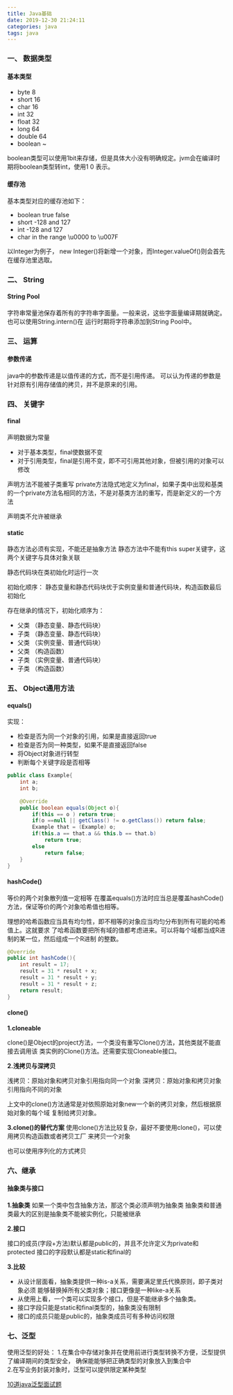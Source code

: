 ```yaml
---
title: Java基础
date: 2019-12-30 21:24:11
categories: java
tags: java
---
```


### 一、 数据类型

#### 基本类型

- byte 8
- short 16
- char 16
- int 32
- float 32
- long 64
- double 64
- boolean ~

boolean类型可以使用1bit来存储，但是具体大小没有明确规定。jvm会在编译时期将boolean类型转int，使用1 0 表示。

<!--more-->
#### 缓存池

基本类型对应的缓存池如下：

- boolean true false
- short -128 and 127
- int -128 and 127
- char in the range \u0000 to \u007F

以Integer为例子， new Integer()将新增一个对象，而Integer.valueOf()则会首先在缓存池里选取。

### 二、 String

#### String Pool

字符串常量池保存着所有的字符串字面量。一般来说，这些字面量编译期就确定。也可以使用String.intern()在
运行时期将字符串添加到String Pool中。


### 三、 运算

#### 参数传递

java中的参数传递是以值传递的方式，而不是引用传递。
可以认为传递的参数是针对原有引用存储值的拷贝，并不是原来的引用。

### 四、 关键字

#### final

声明数据为常量
- 对于基本类型，final使数据不变
- 对于引用类型，final是引用不变，即不可引用其他对象，但被引用的对象可以修改

声明方法不能被子类重写
private方法隐式地定义为final，如果子类中出现和基类的一个private方法名相同的方法，不是对基类方法的重写，而是新定义的一个方法

声明类不允许被继承

#### static

静态方法必须有实现，不能还是抽象方法
静态方法中不能有this super关键字，这两个关键字与具体对象关联

静态代码块在类初始化时运行一次

初始化顺序：
静态变量和静态代码块优于实例变量和普通代码块，构造函数最后初始化

存在继承的情况下，初始化顺序为：
- 父类 （静态变量、静态代码块）
- 子类 （静态变量、静态代码块）
- 父类 （实例变量、普通代码块）
- 父类 （构造函数）
- 子类 （实例变量、普通代码块）
- 子类 （构造函数）

### 五、 Object通用方法

#### equals()

实现：
- 检查是否为同一个对象的引用，如果是直接返回true
- 检查是否为同一种类型，如果不是直接返回false
- 将Object对象进行转型
- 判断每个关键字段是否相等

```java
public class Example{
    int a;
    int b;
    
    @Override
    public boolean equals(Object o){
        if(this == o ) return true;
        if(o ==null || getClass() != o.getClass()) return false;
        Example that = (Example) o;
        if(this.a == that.a && this.b == that.b)
            return true;
        else
            return false;
    }
}
```


#### hashCode()

等价的两个对象散列值一定相等
在覆盖equals()方法时应当总是覆盖hashCode()方法，保证等价的两个对象哈希值也相等。

理想的哈希函数应当具有均匀性，即不相等的对象应当均匀分布到所有可能的哈希值上。这就要求
了哈希函数要把所有域的值都考虑进来。可以将每个域都当成R进制的某一位，然后组成一个R进制
的整数。
```java
@Override
public int hashCode(){
    int result = 17;
    result = 31 * result + x;
    result = 31 * result + y;
    result = 31 * result + z;
    return result;
}
```

#### clone()

**1.cloneable**

clone()是Object的project方法，一个类没有重写Clone()方法，其他类就不能直接去调用该
类实例的Clone()方法。还需要实现Cloneable接口。

**2.浅拷贝与深拷贝**

浅拷贝：原始对象和拷贝对象引用指向同一个对象
深拷贝：原始对象和拷贝对象引用指向不同的对象

上文中的clone()方法通常是对依照原始对象new一个新的拷贝对象，然后根据原始对象的每个域
复制给拷贝对象。

**3.clone()的替代方案**
使用clone()方法比较复杂，最好不要使用clone()，可以使用拷贝构造函数或者拷贝工厂
来拷贝一个对象

也可以使用序列化的方式拷贝

### 六、继承

#### 抽象类与接口

**1.抽象类**
如果一个类中包含抽象方法，那这个类必须声明为抽象类
抽象类和普通类最大的区别是抽象类不能被实例化，只能被继承

**2.接口**

接口的成员(字段+方法)默认都是public的，并且不允许定义为private和protected
接口的字段默认都是static和final的

**3.比较**

- 从设计层面看，抽象类提供一种is-a关系，需要满足里氏代换原则，即子类对象必须
能够替换掉所有父类对象；接口更像是一种like-a关系
- 从使用上看，一个类可以实现多个接口，但是不能继承多个抽象类。
- 接口字段只能是static和final类型的，抽象类没有限制
- 接口的成员只能是public的，抽象类成员可有多种访问权限

### 七、泛型

使用泛型的好处：
1.在集合中存储对象并在使用前进行类型转换不方便，泛型提供了编译期间的类型安全，
确保能能够把正确类型的对象放入到集合中
<br>
2.在写业务封装对象时，泛型可以提供限定某种类型

[10道java泛型面试题](https://cloud.tencent.com/developer/article/1033693)
